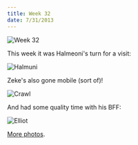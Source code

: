 ```yaml
---
title: Week 32
date: 7/31/2013
---
```


![Week 32](https://lh4.googleusercontent.com/-C0cuP5e_uiw/Ufn4QI8UTyI/AAAAAAAAN3s/xwZw34IuNHA/w715-h716-no/Zeek+Week+32+Graphic.jpg)

This week it was Halmeoni's turn for a visit:

![Halmuni](https://lh3.googleusercontent.com/-LinDiotWqyM/Ufn4X_sCkWI/AAAAAAAAN5U/PG1ICeciTG0/w476-h716-no/DSC_1961.JPG)

Zeke's also gone mobile (sort of)!

![Crawl](https://lh4.googleusercontent.com/-fYdy8ZrZlB0/Ufn5meWVmRI/AAAAAAAAN74/0ANgv_H_iAY/w476-h716-no/DSC_2186.JPG)

And had some quality time with his BFF:

![Elliot](https://lh5.googleusercontent.com/-BugWQlIknN4/Ufn41JeVFWI/AAAAAAAAN7U/gK1lXFST_GY/w955-h716-no/P1030821.JPG)

[More photos](https://plus.google.com/photos/109995794392976695103/albums/5907025312129538081).
